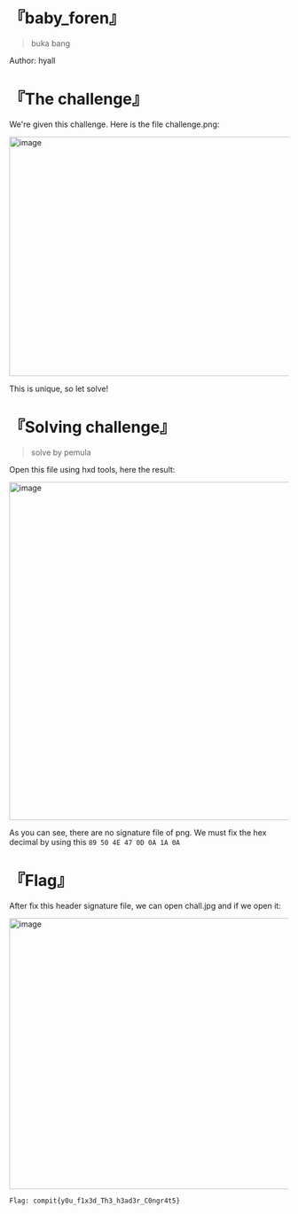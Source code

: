 # 『baby_foren』
> buka bang

Author: hyall

# 『The challenge』

We're given this challenge. Here is the file challenge.png:

<img width="745" height="432" alt="image" src="https://github.com/user-attachments/assets/2a4c22c7-0926-44e4-a905-2f871b2e59ad" />

This is unique, so let solve!
# 『Solving challenge』
> solve by pemula

Open this file using hxd tools, here the result:

<img width="689" height="610" alt="image" src="https://github.com/user-attachments/assets/50e75cdb-048a-42b1-875e-cff85dbae33f" />

As you can see, there are no signature file of png. We must fix the hex decimal by using this `89 50 4E 47 0D 0A 1A 0A`


# 『Flag』
After fix this header signature file, we can open chall.jpg and if we open it: 

<img width="940" height="489" alt="image" src="https://github.com/user-attachments/assets/9cbc3d14-bee9-4cd4-8c25-d518afb996c7" />

```
Flag: compit{y0u_f1x3d_Th3_h3ad3r_C0ngr4t5}
```
